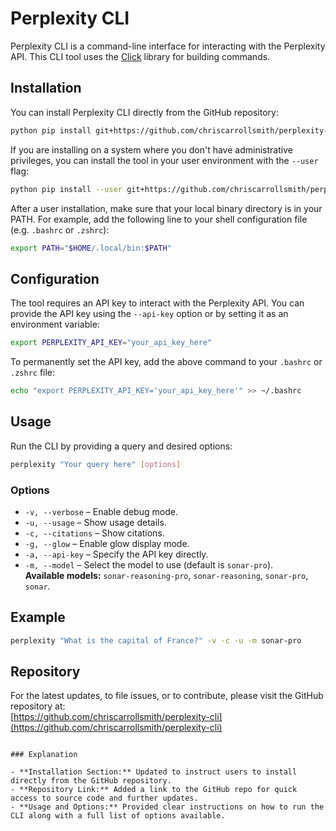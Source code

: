 # Perplexity CLI

Perplexity CLI is a command-line interface for interacting with the Perplexity API. This CLI tool uses the [Click](https://click.palletsprojects.com/) library for building commands.

## Installation

You can install Perplexity CLI directly from the GitHub repository:

```bash
python pip install git+https://github.com/chriscarrollsmith/perplexity-cli.git
```

If you are installing on a system where you don't have administrative privileges, you can install the tool in your user environment with the `--user` flag:

```bash
python pip install --user git+https://github.com/chriscarrollsmith/perplexity-cli.git
```

After a user installation, make sure that your local binary directory is in your PATH. For example, add the following line to your shell configuration file (e.g. `.bashrc` or `.zshrc`):

```bash
export PATH="$HOME/.local/bin:$PATH"
```

## Configuration

The tool requires an API key to interact with the Perplexity API. You can provide the API key using the `--api-key` option or by setting it as an environment variable:

```bash
export PERPLEXITY_API_KEY="your_api_key_here"
```

To permanently set the API key, add the above command to your `.bashrc` or `.zshrc` file:

```bash
echo "export PERPLEXITY_API_KEY='your_api_key_here'" >> ~/.bashrc
```

## Usage

Run the CLI by providing a query and desired options:

```bash
perplexity "Your query here" [options]
```

### Options

- `-v, --verbose` &ndash; Enable debug mode.
- `-u, --usage` &ndash; Show usage details.
- `-c, --citations` &ndash; Show citations.
- `-g, --glow` &ndash; Enable glow display mode.
- `-a, --api-key` &ndash; Specify the API key directly.
- `-m, --model` &ndash; Select the model to use (default is `sonar-pro`).  
  **Available models:** `sonar-reasoning-pro`, `sonar-reasoning`, `sonar-pro`, `sonar`.

## Example

```bash
perplexity "What is the capital of France?" -v -c -u -m sonar-pro
```

## Repository

For the latest updates, to file issues, or to contribute, please visit the GitHub repository at:  
[https://github.com/chriscarrollsmith/perplexity-cli](https://github.com/chriscarrollsmith/perplexity-cli)
```

### Explanation

- **Installation Section:** Updated to instruct users to install directly from the GitHub repository.
- **Repository Link:** Added a link to the GitHub repo for quick access to source code and further updates.
- **Usage and Options:** Provided clear instructions on how to run the CLI along with a full list of options available.
